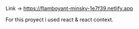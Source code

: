 Link -> https://flamboyant-minsky-1e7f39.netlify.app

For this proyect i used react & react context.
